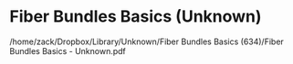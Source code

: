 # Fiber Bundles Basics (Unknown)

/home/zack/Dropbox/Library/Unknown/Fiber Bundles Basics (634)/Fiber Bundles Basics - Unknown.pdf

